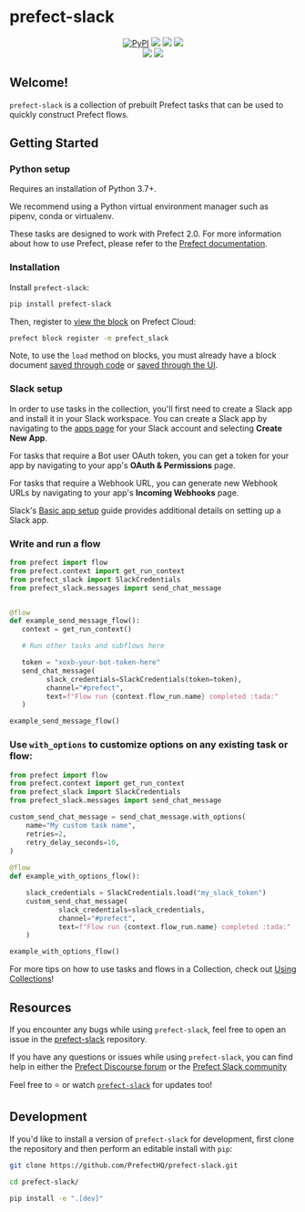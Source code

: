 # prefect-slack

<p align="center">
    <!--- Insert a cover image here -->
    <!--- <br> -->
    <a href="https://pypi.python.org/pypi/prefect-slack/" alt="PyPI version">
        <img alt="PyPI" src="https://img.shields.io/pypi/v/prefect-slack?color=0052FF&labelColor=090422"></a>
    <a href="https://github.com/PrefectHQ/prefect-slack/" alt="Stars">
        <img src="https://img.shields.io/github/stars/PrefectHQ/prefect-slack?color=0052FF&labelColor=090422" /></a>
    <a href="https://pepy.tech/badge/prefect-slack/" alt="Downloads">
        <img src="https://img.shields.io/pypi/dm/prefect-slack?color=0052FF&labelColor=090422" /></a>
    <a href="https://github.com/PrefectHQ/prefect-slack/pulse" alt="Activity">
        <img src="https://img.shields.io/github/commit-activity/m/PrefectHQ/prefect-slack?color=0052FF&labelColor=090422" /></a>
    <br>
    <a href="https://prefect-community.slack.com" alt="Slack">
        <img src="https://img.shields.io/badge/slack-join_community-red.svg?color=0052FF&labelColor=090422&logo=slack" /></a>
    <a href="https://discourse.prefect.io/" alt="Discourse">
        <img src="https://img.shields.io/badge/discourse-browse_forum-red.svg?color=0052FF&labelColor=090422&logo=discourse" /></a>
</p>

## Welcome!

`prefect-slack` is a collection of prebuilt Prefect tasks that can be used to quickly construct Prefect flows.

## Getting Started

### Python setup

Requires an installation of Python 3.7+.

We recommend using a Python virtual environment manager such as pipenv, conda or virtualenv.

These tasks are designed to work with Prefect 2.0. For more information about how to use Prefect, please refer to the [Prefect documentation](https://docs.prefect.io/).

### Installation

Install `prefect-slack`:

```bash
pip install prefect-slack
```

Then, register to [view the block](https://docs.prefect.io/ui/blocks/) on Prefect Cloud:

```bash
prefect block register -m prefect_slack
```

Note, to use the `load` method on blocks, you must already have a block document [saved through code](https://docs.prefect.io/concepts/blocks/#saving-blocks) or [saved through the UI](https://docs.prefect.io/ui/blocks/).

### Slack setup

In order to use tasks in the collection, you'll first need to create a Slack app and install it in your Slack workspace. You can create a Slack app by navigating to the [apps page](https://api.slack.com/apps) for your Slack account and selecting **Create New App**.

For tasks that require a Bot user OAuth token, you can get a token for your app by navigating to your app's __OAuth & Permissions__ page.

For tasks that require a Webhook URL, you can generate new Webhook URLs by navigating to your app's __Incoming Webhooks__ page.

Slack's [Basic app setup](https://api.slack.com/authentication/basics) guide provides additional details on setting up a Slack app.

### Write and run a flow

```python
from prefect import flow
from prefect.context import get_run_context
from prefect_slack import SlackCredentials
from prefect_slack.messages import send_chat_message


@flow
def example_send_message_flow():
   context = get_run_context()

   # Run other tasks and subflows here

   token = "xoxb-your-bot-token-here"
   send_chat_message(
         slack_credentials=SlackCredentials(token=token),
         channel="#prefect",
         text=f"Flow run {context.flow_run.name} completed :tada:"
   )

example_send_message_flow()
```

### Use `with_options` to customize options on any existing task or flow:

```python
from prefect import flow
from prefect.context import get_run_context
from prefect_slack import SlackCredentials
from prefect_slack.messages import send_chat_message

custom_send_chat_message = send_chat_message.with_options(
    name="My custom task name",
    retries=2,
    retry_delay_seconds=10,
)
 
@flow
def example_with_options_flow():

    slack_credentials = SlackCredentials.load("my_slack_token")
    custom_send_chat_message(
            slack_credentials=slack_credentials,
            channel="#prefect",
            text=f"Flow run {context.flow_run.name} completed :tada:"
    )

example_with_options_flow()
```
 
For more tips on how to use tasks and flows in a Collection, check out [Using Collections](https://docs.prefect.io/collections/usage/)!

## Resources

If you encounter any bugs while using `prefect-slack`, feel free to open an issue in the [prefect-slack](https://github.com/PrefectHQ/prefect-slack) repository.

If you have any questions or issues while using `prefect-slack`, you can find help in either the [Prefect Discourse forum](https://discourse.prefect.io/) or the [Prefect Slack community](https://prefect.io/slack)

Feel free to ⭐️ or watch [`prefect-slack`](https://github.com/PrefectHQ/prefect-slack) for updates too!

## Development

If you'd like to install a version of `prefect-slack` for development, first clone the repository and then perform an editable install with `pip`:

```bash
git clone https://github.com/PrefectHQ/prefect-slack.git

cd prefect-slack/

pip install -e ".[dev]"
```
